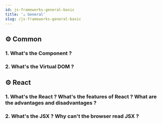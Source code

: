 ```yaml
---
id: js-frameworks-general-basic
title: '☕ General'
slug: /js-frameworks-general-basic
---
```


## ⚙️ Common

### 1. What's the Component ?

### 2. What's the Virtual DOM ?

## ⚙️ React

### 1. What's the React ? What's the features of React ? What are the advantages and disadvantages ?

### 2. What's the JSX ? Why can't the browser read JSX ?
